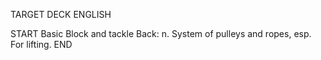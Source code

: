 TARGET DECK
ENGLISH

START
Basic
Block and tackle
Back: n. System of pulleys and ropes, esp. For lifting.
END
